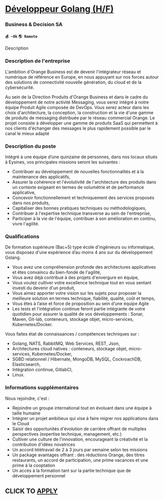 # [Développeur Golang (H/F)](https://www.remotewlb.com/apply/developpeur-golang-h-f-68120)  
### Business & Decision SA  
#### `💰 ~0k` `🌎 Remote`  

Description

### Description de l'entreprise

L'ambition d'Orange Business est de devenir l'intégrateur réseau et numérique de référence en Europe, en nous appuyant sur nos forces autour des solutions de connectivité nouvelle génération, du cloud et de la cybersécurité.  
  
Au sein de la Direction Produits d'Orange Business et dans le cadre du développement de notre activité Messaging, vous serez intégré à notre équipe Produit Agile composée de DevOps. Vous serez acteur dans les choix d'architecture, la conception, la construction et la vie d'une gamme de produits de messaging distribuée par le réseau commercial Orange. Le projet consiste à développer une gamme de produits SaaS qui permettent à nos clients d'échanger des messages le plus rapidement possible par le canal le mieux adapté

### Description du poste

Intégré à une équipe d’une quinzaine de personnes, dans nos locaux situés à Eysines, vos principales missions seront les suivantes :

  * Contribuer au développement de nouvelles fonctionnalités et à la maintenance des applicatifs,
  * Assurer la cohérence et l'évolutivité de l'architecture des produits dans un contexte exigeant en termes de volumétrie et de performance applicative,
  * Concevoir fonctionnellement et techniquement des services proposés dans nos produits,
  * Capitaliser des bonnes pratiques techniques ou méthodologiques,
  * Contribuer à l'expertise technique transverse au sein de l'entreprise,
  * Participer à la vie de l'équipe, contribuer à son amélioration en continu, vivre l'agilité.

### Qualifications

De formation supérieure (Bac+5) type école d'ingénieurs ou informatique, vous disposez d'une expérience d’au moins 4 ans sur du développement Golang.

  * Vous avez une compréhension profonde des architectures applicatives et êtes convaincu du bien-fondé de l'agilité,
  * Vous avez déjà contribué à des projets d'envergure en équipe,
  * Vous voulez cultiver votre excellence technique tout en vous sentant investi du devenir d'un produit,
  * Vous aimez apporter votre vision sur les sujets pour proposer la meilleure solution en termes technique, fiabilité, qualité, coût et temps,
  * Vous êtes à l’aise et force de proposition au sein d’une équipe Agile
  * Les tests et l'intégration continue feront partie intégrante de votre quotidien pour assurer la qualité de vos développements : Sonar, Maven, Git-lab, conteneurs, stockage objet, micro-services, Kubernetes/Docker.

Vous faites état de connaissances / compétences techniques sur :

  * Golang, NATS, RabbitMQ, Web Services, REST, Json,
  * Architectures cloud natives : conteneurs, stockage objet, micro-services, Kubernetes/Docker,
  * SGBD relationnel / Hibernate, MongoDB, MySQL, CockroachDB, Elasticsearch,
  * Intégration continue, GitlabCI,
  * Linux.

### Informations supplémentaires

Nous rejoindre, c'est :

  * Rejoindre un groupe international tout en évoluant dans une équipe à taille humaine
  * Intégrer un projet ambitieux qui vise à faire migrer nos applications dans le Cloud
  * Saisir des opportunités d'évolution de carrière offrant de multiples perspectives (expertise technique, management, etc.)
  * Cultiver une culture de l'innovation, encourageant la créativité et la contribution d'idées novatrices
  * Un accord télétravail de 2 à 3 jours par semaine selon tes missions
  * Un package avantages offrant : des réductions Orange, des titres restaurants, un accord de participation, une prime vacances et une prime à la cooptation
  * Un accès à la formation tant sur la partie technique que de développement personnel

  
## CLICK TO [APPLY](https://www.remotewlb.com/apply/developpeur-golang-h-f-68120)

